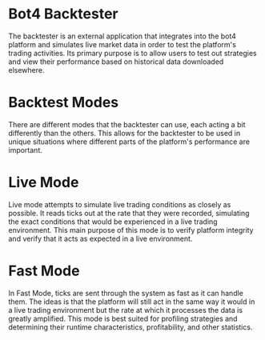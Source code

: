 # Bot4 Backtester
The backtester is an external application that integrates into the bot4 platform and simulates live market data in order to test the platform's trading activities.  Its primary purpose is to allow users to test out strategies and view their performance based on historical data downloaded elsewhere.

# Backtest Modes
There are different modes that the backtester can use, each acting a bit differently than the others.  This allows for the backtester to be used in unique situations where different parts of the platform's performance are important.

# Live Mode
Live mode attempts to simulate live trading conditions as closely as possible.  It reads ticks out at the rate that they were recorded, simulating the exact conditions that would be experienced in a live trading environment.  This main purpose of this mode is to verify platform integrity and verify that it acts as expected in a live environment.

# Fast Mode
In Fast Mode, ticks are sent through the system as fast as it can handle them.  The ideas is that the platform will still act in the same way it would in a live trading environment but the rate at which it processes the data is greatly amplified.  This mode is best suited for profiling strategies and determining their runtime characteristics, profitability, and other statistics.
